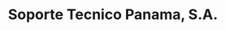 ---
title: "Soporte Tecnico Panama, S.A."
url: /david/soporte-tecnico-panama-s-a/
shop: Elektronik
---